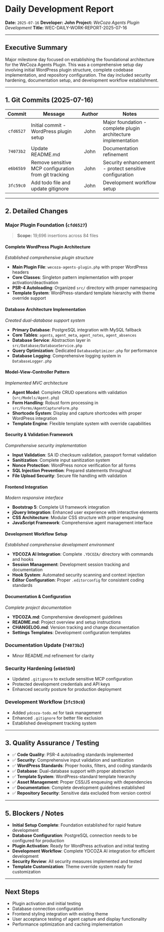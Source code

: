 # Daily Development Report

**Date:** `2025-07-16`
**Developer:** **John**
**Project:** *WeCoza Agents Plugin Development*
**Title:** WEC-DAILY-WORK-REPORT-2025-07-16

---

## Executive Summary

Major milestone day focused on establishing the foundational architecture for the WeCoza Agents Plugin. This was a comprehensive setup day involving initial WordPress plugin structure, complete codebase implementation, and repository configuration. The day included security hardening, documentation setup, and development workflow establishment.

---

## 1. Git Commits (2025-07-16)

|   Commit  | Message                                         | Author | Notes                                                                  |
| :-------: | ----------------------------------------------- | :----: | ---------------------------------------------------------------------- |
| `cfd6527` | Initial commit - WordPress plugin setup        |  John  | Major foundation - complete plugin architecture implementation         |
| `74073b2` | Update README.md                               |  John  | Documentation refinement                                               |
| `e6b65b9` | Remove sensitive MCP configuration from git tracking |  John  | Security enhancement - protect sensitive configuration               |
| `3fc59c0` | Add todo file and update gitignore             |  John  | Development workflow setup                                            |

---

## 2. Detailed Changes

### Major Plugin Foundation (`cfd6527`)

> **Scope:** 19,696 insertions across 84 files

#### **Complete WordPress Plugin Architecture**

*Established comprehensive plugin structure*

* **Main Plugin File**: `wecoza-agents-plugin.php` with proper WordPress headers
* **Core Classes**: Singleton pattern implementation with proper activation/deactivation
* **PSR-4 Autoloading**: Organized `src/` directory with proper namespacing
* **Template System**: WordPress-standard template hierarchy with theme override support

#### **Database Architecture Implementation**

*Created dual-database support system*

* **Primary Database**: PostgreSQL integration with MySQL fallback
* **Core Tables**: `agents`, `agent_meta`, `agent_notes`, `agent_absences`
* **Database Service**: Abstraction layer in `src/Database/DatabaseService.php`
* **Query Optimization**: Dedicated `DatabaseOptimizer.php` for performance
* **Database Logging**: Comprehensive logging system in `DatabaseLogger.php`

#### **Model-View-Controller Pattern**

*Implemented MVC architecture*

* **Agent Model**: Complete CRUD operations with validation (`src/Models/Agent.php`)
* **Form Handling**: Robust form processing in `src/Forms/AgentCaptureForm.php`
* **Shortcode System**: Display and capture shortcodes with proper WordPress integration
* **Template Engine**: Flexible template system with override capabilities

#### **Security & Validation Framework**

*Comprehensive security implementation*

* **Input Validation**: SA ID checksum validation, passport format validation
* **Sanitization**: Complete input sanitization system
* **Nonce Protection**: WordPress nonce verification for all forms
* **SQL Injection Prevention**: Prepared statements throughout
* **File Upload Security**: Secure file handling with validation

#### **Frontend Integration**

*Modern responsive interface*

* **Bootstrap 5**: Complete UI framework integration
* **jQuery Integration**: Enhanced user experience with interactive elements
* **CSS Architecture**: Modular CSS structure with proper enqueuing
* **JavaScript Framework**: Comprehensive agent management interface

#### **Development Workflow Setup**

*Established comprehensive development environment*

* **YDCOZA AI Integration**: Complete `.YDCOZA/` directory with commands and hooks
* **Session Management**: Development session tracking and documentation
* **Hook System**: Automated security scanning and context injection
* **Editor Configuration**: Proper `.editorconfig` for consistent coding standards

#### **Documentation & Configuration**

*Complete project documentation*

* **YDCOZA.md**: Comprehensive development guidelines
* **README.md**: Project overview and setup instructions
* **CHANGELOG.md**: Version tracking and change documentation
* **Settings Templates**: Development configuration templates

### Documentation Update (`74073b2`)

* Minor README.md refinement for clarity

### Security Hardening (`e6b65b9`)

* Updated `.gitignore` to exclude sensitive MCP configuration
* Protected development credentials and API keys
* Enhanced security posture for production deployment

### Development Workflow (`3fc59c0`)

* Added `ydcoza-todo.md` for task management
* Enhanced `.gitignore` for better file exclusion
* Established development tracking system

---

## 3. Quality Assurance / Testing

* ✅ **Code Quality**: PSR-4 autoloading standards implemented
* ✅ **Security**: Comprehensive input validation and sanitization
* ✅ **WordPress Standards**: Proper hooks, filters, and coding standards
* ✅ **Database**: Dual-database support with proper abstraction
* ✅ **Template System**: WordPress-standard template hierarchy
* ✅ **Asset Management**: Proper CSS/JS enqueuing with dependencies
* ✅ **Documentation**: Complete development guidelines established
* ✅ **Repository Security**: Sensitive data excluded from version control

---

## 5. Blockers / Notes

* **Initial Setup Complete**: Foundation established for rapid feature development
* **Database Configuration**: PostgreSQL connection needs to be configured for production
* **Plugin Activation**: Ready for WordPress activation and initial testing
* **Development Workflow**: Complete YDCOZA AI integration for efficient development
* **Security Review**: All security measures implemented and tested
* **Template Customization**: Theme override system ready for customization

---

## Next Steps

* Plugin activation and initial testing
* Database connection configuration
* Frontend styling integration with existing theme
* User acceptance testing of agent capture and display functionality
* Performance optimization and caching implementation